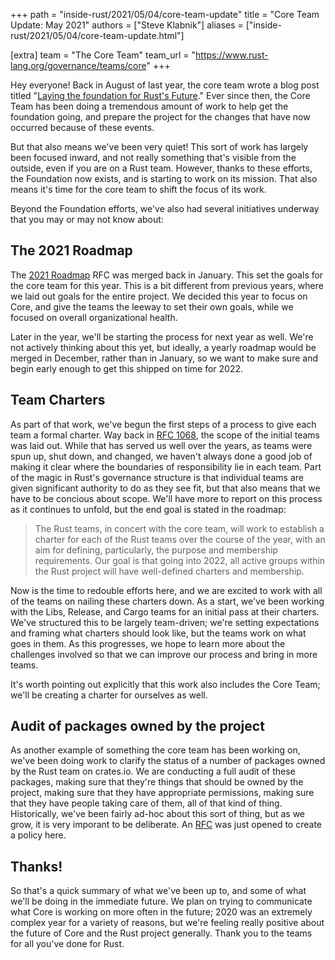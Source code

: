 +++
path = "inside-rust/2021/05/04/core-team-update"
title = "Core Team Update: May 2021"
authors = ["Steve Klabnik"]
aliases = ["inside-rust/2021/05/04/core-team-update.html"]

[extra]
team = "The Core Team"
team_url = "https://www.rust-lang.org/governance/teams/core"
+++

Hey everyone!  Back in August of last year, the core team wrote a blog post
titled "[Laying the foundation for Rust's Future][future]." Ever since then,
the Core Team has been doing a tremendous amount of work to help get the
foundation going, and prepare the project for the changes that have now
occurred because of these events.

But that also means we've been very quiet!  This sort of work has largely
been focused inward, and not really something that's visible from the
outside, even if you are on a Rust team.  However, thanks to these efforts,
the Foundation now exists, and is starting to work on its mission.  That also
means it's time for the core team to shift the focus of its work.

Beyond the Foundation efforts, we've also had several initiatives underway
that you may or may not know about:

## The 2021 Roadmap

The [2021 Roadmap] RFC was merged back in January.  This set the goals for
the core team for this year.  This is a bit different from previous years,
where we laid out goals for the entire project.  We decided this year to
focus on Core, and give the teams the leeway to set their own goals, while we
focused on overall organizational health.

Later in the year, we'll be starting the process for next year as well. We're
not actively thinking about this yet, but ideally, a yearly roadmap would be
merged in December, rather than in January, so we want to make sure and begin
early enough to get this shipped on time for 2022.

## Team Charters

As part of that work, we've begun the first steps of a process to give each
team a formal charter.  Way back in [RFC 1068], the scope of the initial
teams was laid out.  While that has served us well over the years, as teams
were spun up, shut down, and changed, we haven't always done a good job of
making it clear where the boundaries of responsibility lie in each team.
Part of the magic in Rust's governance structure is that individual teams are
given significant authority to do as they see fit, but that also means that
we have to be concious about scope. We'll have more to report on this process
as it continues to unfold, but the end goal is stated in the roadmap:

> The Rust teams, in concert with the core team, will work to establish a
> charter for each of the Rust teams over the course of the year, with an aim
> for defining, particularly, the purpose and membership requirements.  Our
> goal is that going into 2022, all active groups within the Rust project will
> have well-defined charters and membership.

Now is the time to redouble efforts here, and we are excited to work with all
of the teams on nailing these charters down. As a start, we've been working with
the Libs, Release, and Cargo teams for an initial pass at their charters. We've
structured this to be largely team-driven; we're setting expectations and framing
what charters should look like, but the teams work on what goes in them. As this
progresses, we hope to learn more about the challenges involved so that we can
improve our process and bring in more teams.

It's worth pointing out explicitly that this work also includes the Core Team; we'll
be creating a charter for ourselves as well. 

## Audit of packages owned by the project

As another example of something the core team has been working on, we've been
doing work to clarify the status of a number of packages owned by the Rust team
on crates.io. We are conducting a full audit of these packages, making sure that
they're things that should be owned by the project, making sure that they have
appropriate permissions, making sure that they have people taking care of them,
all of that kind of thing. Historically, we've been fairly ad-hoc about this sort
of thing, but as we grow, it is very imporant to be deliberate. An
[RFC][crate-ownership-rfc] was just opened to create a policy here.

## Thanks!

So that's a quick summary of what we've been up to, and some of what we'll be
doing in the immediate future. We plan on trying to communicate what Core is working 
on more often in the future; 2020 was an extremely complex year for a variety of
reasons, but we're feeling really positive about the future of Core and the
Rust project generally. Thank you to the teams for all you've done for Rust.

[future]: https://blog.rust-lang.org/2020/08/18/laying-the-foundation-for-rusts-future.html
[2021 Roadmap]: https://github.com/rust-lang/rfcs/pull/3037
[RFC 1068]: https://github.com/rust-lang/rfcs/blob/master/text/1068-rust-governance.md
[crate-ownership-rfc]: https://github.com/rust-lang/rfcs/pull/3119

